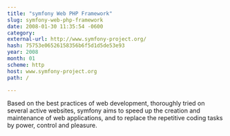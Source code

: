```yaml
---
title: "symfony Web PHP Framework"
slug: symfony-web-php-framework
date: 2008-01-30 11:35:54 -0600
category: 
external-url: http://www.symfony-project.org/
hash: 75753e06526158356b6f5d1d5de53e93
year: 2008
month: 01
scheme: http
host: www.symfony-project.org
path: /

---
```


Based on the best practices of web development, thoroughly tried on several active websites, symfony aims to speed up the creation and maintenance of web applications, and to replace the repetitive coding tasks by power, control and pleasure.
